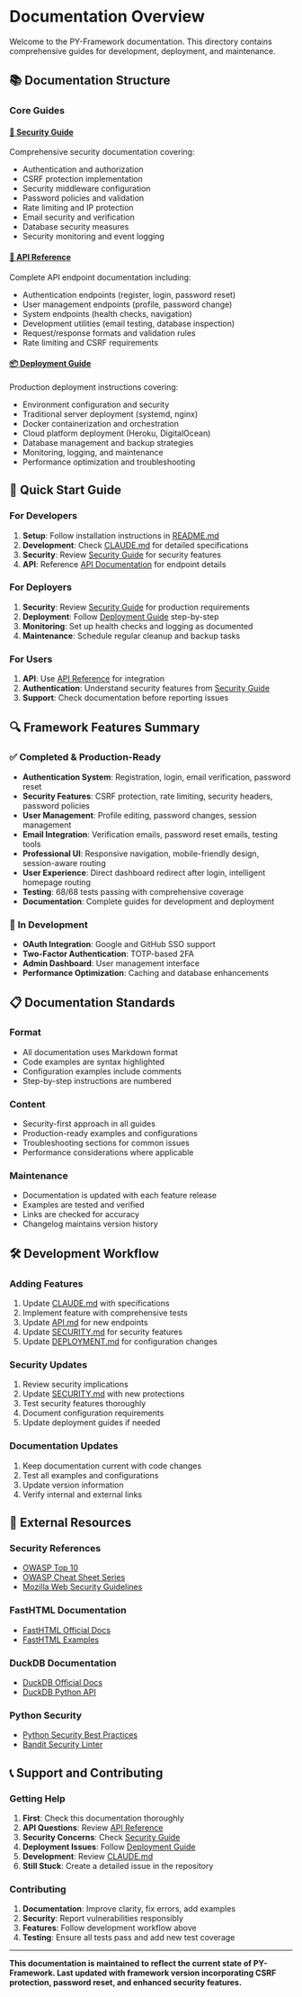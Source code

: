 # Documentation Overview

Welcome to the PY-Framework documentation. This directory contains comprehensive guides for development, deployment, and maintenance.

## 📚 Documentation Structure

### Core Guides

#### [🔐 Security Guide](SECURITY.md)
Comprehensive security documentation covering:
- Authentication and authorization
- CSRF protection implementation
- Security middleware configuration
- Password policies and validation
- Rate limiting and IP protection
- Email security and verification
- Database security measures
- Security monitoring and event logging

#### [🚀 API Reference](API.md)  
Complete API endpoint documentation including:
- Authentication endpoints (register, login, password reset)
- User management endpoints (profile, password change)
- System endpoints (health checks, navigation)
- Development utilities (email testing, database inspection)
- Request/response formats and validation rules
- Rate limiting and CSRF requirements

#### [📦 Deployment Guide](DEPLOYMENT.md)
Production deployment instructions covering:
- Environment configuration and security
- Traditional server deployment (systemd, nginx)
- Docker containerization and orchestration
- Cloud platform deployment (Heroku, DigitalOcean)
- Database management and backup strategies
- Monitoring, logging, and maintenance
- Performance optimization and troubleshooting

## 🎯 Quick Start Guide

### For Developers
1. **Setup**: Follow installation instructions in [README.md](../README.md)
2. **Development**: Check [CLAUDE.md](../CLAUDE.md) for detailed specifications
3. **Security**: Review [Security Guide](SECURITY.md) for security features
4. **API**: Reference [API Documentation](API.md) for endpoint details

### For Deployers
1. **Security**: Review [Security Guide](SECURITY.md) for production requirements
2. **Deployment**: Follow [Deployment Guide](DEPLOYMENT.md) step-by-step
3. **Monitoring**: Set up health checks and logging as documented
4. **Maintenance**: Schedule regular cleanup and backup tasks

### For Users
1. **API**: Use [API Reference](API.md) for integration
2. **Authentication**: Understand security features from [Security Guide](SECURITY.md)
3. **Support**: Check documentation before reporting issues

## 🔍 Framework Features Summary

### ✅ **Completed & Production-Ready**
- **Authentication System**: Registration, login, email verification, password reset
- **Security Features**: CSRF protection, rate limiting, security headers, password policies
- **User Management**: Profile editing, password changes, session management
- **Email Integration**: Verification emails, password reset emails, testing tools
- **Professional UI**: Responsive navigation, mobile-friendly design, session-aware routing
- **User Experience**: Direct dashboard redirect after login, intelligent homepage routing
- **Testing**: 68/68 tests passing with comprehensive coverage
- **Documentation**: Complete guides for development and deployment

### 🔄 **In Development**
- **OAuth Integration**: Google and GitHub SSO support
- **Two-Factor Authentication**: TOTP-based 2FA
- **Admin Dashboard**: User management interface
- **Performance Optimization**: Caching and database enhancements

## 📋 Documentation Standards

### Format
- All documentation uses Markdown format
- Code examples are syntax highlighted
- Configuration examples include comments
- Step-by-step instructions are numbered

### Content
- Security-first approach in all guides
- Production-ready examples and configurations
- Troubleshooting sections for common issues
- Performance considerations where applicable

### Maintenance
- Documentation is updated with each feature release
- Examples are tested and verified
- Links are checked for accuracy
- Changelog maintains version history

## 🛠️ Development Workflow

### Adding Features
1. Update [CLAUDE.md](../CLAUDE.md) with specifications
2. Implement feature with comprehensive tests
3. Update [API.md](API.md) for new endpoints
4. Update [SECURITY.md](SECURITY.md) for security features
5. Update [DEPLOYMENT.md](DEPLOYMENT.md) for configuration changes

### Security Updates
1. Review security implications
2. Update [SECURITY.md](SECURITY.md) with new protections
3. Test security features thoroughly
4. Document configuration requirements
5. Update deployment guides if needed

### Documentation Updates
1. Keep documentation current with code changes
2. Test all examples and configurations
3. Update version information
4. Verify internal and external links

## 🔗 External Resources

### Security References
- [OWASP Top 10](https://owasp.org/Top10/)
- [OWASP Cheat Sheet Series](https://cheatsheetseries.owasp.org/)
- [Mozilla Web Security Guidelines](https://infosec.mozilla.org/guidelines/web_security)

### FastHTML Documentation
- [FastHTML Official Docs](https://docs.fastht.ml/)
- [FastHTML Examples](https://github.com/answerdotai/fasthtml)

### DuckDB Documentation
- [DuckDB Official Docs](https://duckdb.org/docs/)
- [DuckDB Python API](https://duckdb.org/docs/api/python/overview)

### Python Security
- [Python Security Best Practices](https://python.org/dev/security/)
- [Bandit Security Linter](https://bandit.readthedocs.io/)

## 📞 Support and Contributing

### Getting Help
1. **First**: Check this documentation thoroughly
2. **API Questions**: Review [API Reference](API.md)
3. **Security Concerns**: Check [Security Guide](SECURITY.md)
4. **Deployment Issues**: Follow [Deployment Guide](DEPLOYMENT.md)
5. **Development**: Review [CLAUDE.md](../CLAUDE.md)
6. **Still Stuck**: Create a detailed issue in the repository

### Contributing
1. **Documentation**: Improve clarity, fix errors, add examples
2. **Security**: Report vulnerabilities responsibly
3. **Features**: Follow development workflow above
4. **Testing**: Ensure all tests pass and add new test coverage

---

**This documentation is maintained to reflect the current state of PY-Framework. Last updated with framework version incorporating CSRF protection, password reset, and enhanced security features.**